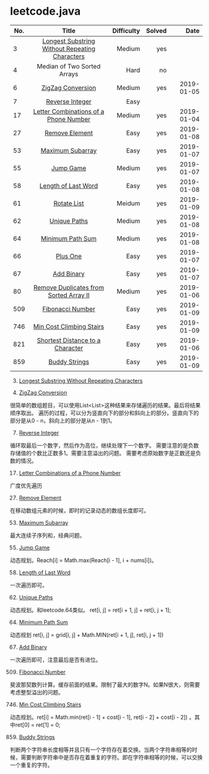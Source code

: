 # leetcode.java
No.|Title|Difficulty|Solved|Date
--|:--:|--:|--:|--:|
3|[Longest Substring Without Repeating Characters](https://leetcode.com/problems/longest-substring-without-repeating-characters/)|Medium|yes|
4|Median of Two Sorted Arrays|Hard|no|
6|[ZigZag Conversion](https://leetcode.com/problems/zigzag-conversion/)|Medium|yes|2019-01-05
7|[Reverse Integer](https://leetcode.com/problems/reverse-integer/)|Easy|
17|[Letter Combinations of a Phone Number](https://leetcode.com/problems/letter-combinations-of-a-phone-number/)|Medium|yes|2019-01-04
27|[Remove Element](https://leetcode.com/problems/remove-element/)|Easy|yes|2019-01-08
53|[Maximum Subarray](https://leetcode.com/problems/maximum-subarray/)|Easy|yes|2019-01-07
55|[Jump Game](https://leetcode.com/problems/jump-game/)|Medium|yes|2019-01-07
58|[Length of Last Word](https://leetcode.com/problems/length-of-last-word/)|Easy|yes|2019-01-08
61|[Rotate List](https://leetcode.com/problems/rotate-list/)|Meidum|yes|2019-01-09
62|[Unique Paths](https://leetcode.com/problems/unique-paths/)|Medium|yes|2019-01-08
64|[Minimum Path Sum](https://leetcode.com/problems/minimum-path-sum/)|Medium|yes|2019-01-08
66|[Plus One](https://leetcode.com/problems/plus-one/)|Easy|yes|2019-01-07
67|[Add Binary](https://leetcode.com/problems/add-binary/)|Easy|yes|2019-01-07
80|[Remove Duplicates from Sorted Array II](https://leetcode.com/problems/remove-duplicates-from-sorted-array-ii/)|Medium|yes|2019-01-06
509|[Fibonacci Number](https://leetcode.com/problems/fibonacci-number/)|Easy|yes|2019-01-09
746|[Min Cost Climbing Stairs](https://leetcode.com/problems/min-cost-climbing-stairs/)|Easy|yes|2019-01-09
821|[Shortest Distance to a Character](https://leetcode.com/problems/shortest-distance-to-a-character/)|Easy|yes|2019-01-06
859|[Buddy Strings](https://leetcode.com/problems/buddy-strings/)|Easy|yes|2019-01-09

3. [Longest Substring Without Repeating Characters](https://leetcode.com/problems/longest-substring-without-repeating-characters/)

6. [ZigZag Conversion](https://leetcode.com/problems/zigzag-conversion/)

很简单的数组题目，可以使用List<List<String>>这种结果来存储遍历的结果。最后将结果顺序取出。
遍历的过程，可以分为竖直向下的部分和斜向上的部分。竖直向下的部分是从0 - n，斜向上的部分是从n - 1到1。

7. [Reverse Integer](https://leetcode.com/problems/reverse-integer/)

循环取最后一个数字，然后作为高位，继续处理下一个数字。
需要注意的是负数存储值的个数比正数多1。需要注意溢出的问题。
需要考虑原始数字是正数还是负数的情况。

17. [Letter Combinations of a Phone Number](https://leetcode.com/problems/letter-combinations-of-a-phone-number/)

广度优先遍历

27. [Remove Element](https://leetcode.com/problems/remove-element/)

在移动数组元素的时候，即时的记录动态的数组长度即可。

53. [Maximum Subarray](https://leetcode.com/problems/maximum-subarray/)

最大连续子序列和，经典问题。

55. [Jump Game](https://leetcode.com/problems/jump-game/)

动态规划。Reach[i] = Math.max(Reach[i - 1], i + nums[i])。

58. [Length of Last Word](https://leetcode.com/problems/length-of-last-word/)

一次遍历即可。

62. [Unique Paths](https://leetcode.com/problems/unique-paths/)

动态规划。和leetcode.64类似。 ret[i, j] = ret[i + 1, j] + ret[i, j + 1];

64. [Minimum Path Sum](https://leetcode.com/problems/minimum-path-sum/)

动态规划 ret[i, j] = grid[i, j] + Math.MIN(ret[i + 1, j], ret[i, j + 1])

67. [Add Binary](https://leetcode.com/problems/add-binary/)

一次遍历即可，注意最后是否有进位。

509. [Fibonacci Number](https://leetcode.com/problems/fibonacci-number/)

斐波那契数列计算。缓存前面的结果。限制了最大的数字N。如果N很大，则需要考虑整型溢出的问题。

746. [Min Cost Climbing Stairs](https://leetcode.com/problems/min-cost-climbing-stairs/)

动态规划。ret[i] = Math.min(ret[i - 1] + cost[i - 1], ret[i - 2] + cost[i - 2]) 。其中ret[0] = ret[1] = 0;

859. [Buddy Strings](https://leetcode.com/problems/buddy-strings/)

判断两个字符串长度相等并且只有一个字符存在着交换。当两个字符串相等的时候，需要判断字符串中是否存在着重复的字符。即在字符串相等的时候，可以交换一个重复的字符。
